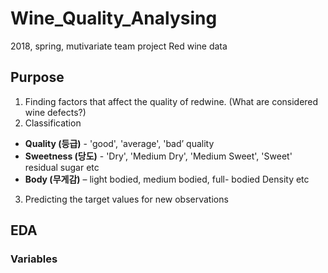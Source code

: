 # Wine_Quality_Analysing
2018, spring, mutivariate team project
Red wine data 

## Purpose
1. Finding factors that affect the quality of redwine.
(What are considered wine defects?)
2. Classification
- **Quality (등급)** - 'good', 'average', 'bad’
quality
- **Sweetness (당도)** - 'Dry', 'Medium Dry', 'Medium Sweet', 'Sweet'
residual sugar etc
- **Body (무게감)** – light bodied, medium bodied, full- bodied
Density etc
3. Predicting the target values for new observations

## EDA
### Variables






